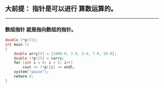 ## 大前提： 指针是可以进行 算数运算的。
----
### 数组指针 就是指向数组的指针。
```c++
double (*p)[5];
int main ()
{
    double arry[5] = {1000.0, 2.0, 3.4, 7.0, 50.0};
    double (*p)[5] = &arry;
    for (int i = 0; i < 5; i++)
        cout << (*p)[i] << endl;
    system("pause");
    return 0;
}


```



